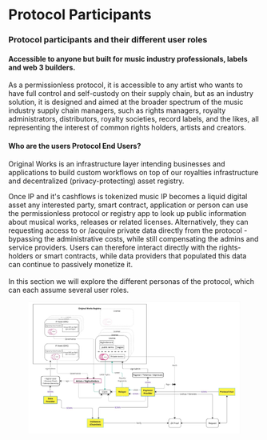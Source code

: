 # Protocol Participants

### Protocol participants and their different user roles

#### Accessible to anyone but built for music industry professionals, labels and web 3 builders.

As a permissionless protocol, it is accessible to any artist who wants to have full control and self-custody on their supply chain, but as an industry solution, it is designed and aimed at the broader spectrum of the music industry supply chain managers, such as rights managers, royalty administrators, distributors, royalty societies, record labels, and the likes, all representing the interest of common rights holders, artists and creators.

#### Who are the users Protocol End Users?

Original Works is an infrastructure layer intending businesses and applications to build custom workflows on top of our royalties infrastructure and decentralized (privacy-protecting) asset registry.

Once IP and it's cashflows is tokenized music IP becomes a liquid digital asset any interested party, smart contract, application or person can use the permissionless protocol or registry app to look up public information about musical works, releases or related licenses. Alternatively, they can requesting access to or /acquire private data directly from the protocol - bypassing the administrative costs, while still compensating the admins and service providers. Users can therefore interact directly with the rights-holders or smart contracts, while data providers that populated this data can continue to passively monetize it.\
\
In this section we will explore the different personas of the protocol, which can each assume several user roles.

<figure><img src="../../.gitbook/assets/Web 3 Planning - Frame 13 (1).jpg" alt=""><figcaption></figcaption></figure>
